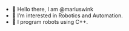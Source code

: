 - 👋 Hello there, I am @mariuswink
- :robot: I’m interested in Robotics and Automation.
- :panda_face: I program robots using C++.

<!---
mariuswink/mariuswink is a ✨ special ✨ repository because its `README.md` (this file) appears on your GitHub profile.
You can click the Preview link to take a look at your changes.
--->
